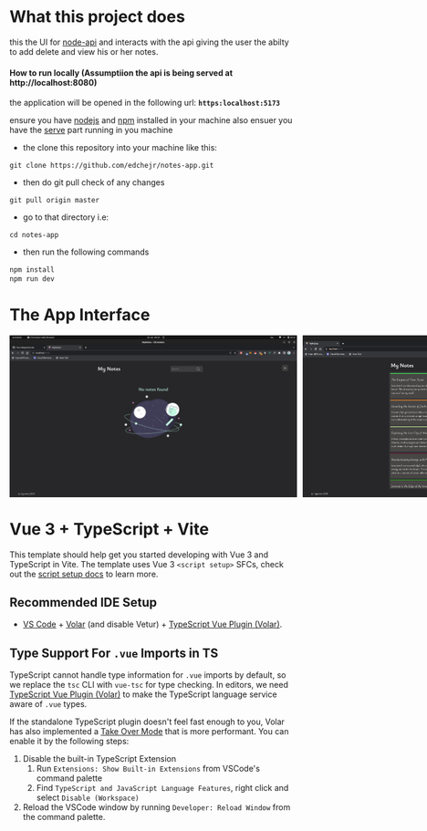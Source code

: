 # What this project does

this the UI for [node-api](https://github.com/edcheyj/node-api.git) and interacts with the api giving the user the abilty to add delete and view his or her notes.

#### How to run locally (Assumptiion the api is being served at http://localhost:8080)

the application will be opened in the following url: **`https:localhost:5173`**

ensure you have [nodejs](https://nodejs.org/en) and [npm](https://www.npmjs.com/) installed in your machine also ensuer you have the [serve](https://github.com/edcheyj/node-api.git) part running in you machine

- the clone this repository into your machine like this:

```
git clone https://github.com/edchejr/notes-app.git

```

- then do git pull check of any changes

```
git pull origin master

```

- go to that directory i.e:

```
cd notes-app

```

- then run the following commands

```
npm install
npm run dev

```

# The App Interface

<div style="display: flex; justify-content: space-between;">
  <img src="images/no-notes.png" alt="no-note" title="no-notes" style="max-width: 100%; max-height: 100%; width: auto; height: auto; margin-right: 10px;">
  <img src="images/notes.png" alt="notes" title="notes" style="max-width: 100%; max-height: 100%; width: auto; height: auto; margin-right: 10px;">
  <img src="images/add-new-note.png" alt="adding modal" title="adding a note modal" style="max-width: 100%; max-height: 100%; width: auto; height: auto; margin-right: 10px;">
  <img src="images/success.png" alt="Sucessfull deleted a note" title="Sucessfull deleted a note" style="max-width: 100%; max-height: 100%; width: auto; height: auto; margin-right: 10px;">
</div>

# Vue 3 + TypeScript + Vite

This template should help get you started developing with Vue 3 and TypeScript in Vite. The template uses Vue 3 `<script setup>` SFCs, check out the [script setup docs](https://v3.vuejs.org/api/sfc-script-setup.html#sfc-script-setup) to learn more.

## Recommended IDE Setup

- [VS Code](https://code.visualstudio.com/) + [Volar](https://marketplace.visualstudio.com/items?itemName=Vue.volar) (and disable Vetur) + [TypeScript Vue Plugin (Volar)](https://marketplace.visualstudio.com/items?itemName=Vue.vscode-typescript-vue-plugin).

## Type Support For `.vue` Imports in TS

TypeScript cannot handle type information for `.vue` imports by default, so we replace the `tsc` CLI with `vue-tsc` for type checking. In editors, we need [TypeScript Vue Plugin (Volar)](https://marketplace.visualstudio.com/items?itemName=Vue.vscode-typescript-vue-plugin) to make the TypeScript language service aware of `.vue` types.

If the standalone TypeScript plugin doesn't feel fast enough to you, Volar has also implemented a [Take Over Mode](https://github.com/johnsoncodehk/volar/discussions/471#discussioncomment-1361669) that is more performant. You can enable it by the following steps:

1. Disable the built-in TypeScript Extension
   1. Run `Extensions: Show Built-in Extensions` from VSCode's command palette
   2. Find `TypeScript and JavaScript Language Features`, right click and select `Disable (Workspace)`
2. Reload the VSCode window by running `Developer: Reload Window` from the command palette.
